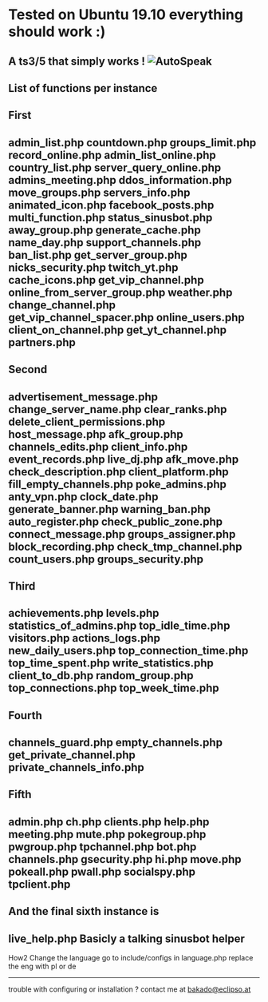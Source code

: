 # Tested on Ubuntu 19.10 everything should work :) 
A ts3/5 that simply works !
![AutoSpeak](https://i.imgur.com/5ufmF2K.png)
-----------
List of functions per instance
-----------
First 
-----------
admin_list.php         countdown.php               groups_limit.php              record_online.php
admin_list_online.php  country_list.php            server_query_online.php
admins_meeting.php     ddos_information.php        move_groups.php               servers_info.php
animated_icon.php      facebook_posts.php          multi_function.php            status_sinusbot.php
away_group.php         generate_cache.php          name_day.php                  support_channels.php
ban_list.php           get_server_group.php        nicks_security.php            twitch_yt.php
cache_icons.php        get_vip_channel.php         online_from_server_group.php  weather.php
change_channel.php     get_vip_channel_spacer.php  online_users.php
client_on_channel.php  get_yt_channel.php          partners.php
----------
Second
----------
advertisement_message.php  change_server_name.php  clear_ranks.php      delete_client_permissions.php  host_message.php
afk_group.php              channels_edits.php      client_info.php      event_records.php              live_dj.php
afk_move.php               check_description.php   client_platform.php  fill_empty_channels.php        poke_admins.php
anty_vpn.php               clock_date.php          generate_banner.php  warning_ban.php
auto_register.php          check_public_zone.php   connect_message.php  groups_assigner.php
block_recording.php        check_tmp_channel.php   count_users.php      groups_security.php
----------
Third
----------
achievements.php  levels.php           statistics_of_admins.php  top_idle_time.php   visitors.php
actions_logs.php  new_daily_users.php  top_connection_time.php   top_time_spent.php  write_statistics.php
client_to_db.php  random_group.php     top_connections.php       top_week_time.php
----------
Fourth
----------
channels_guard.php  empty_channels.php  get_private_channel.php  private_channels_info.php
----------
Fifth
----------
admin.php  ch.php        clients.php    help.php  meeting.php  mute.php     pokegroup.php  pwgroup.php    tpchannel.php
bot.php    channels.php  gsecurity.php  hi.php    move.php     pokeall.php  pwall.php      socialspy.php  tpclient.php
----------
And the final sixth instance is
----------
live_help.php
Basicly a talking sinusbot helper
----------

How2 Change the language
go to include/configs
in language.php
replace the eng with pl or de

----------
trouble with configuring or installation ? contact me at <a href="mailto:bakado@eclipso.at">bakado@eclipso.at</a>

